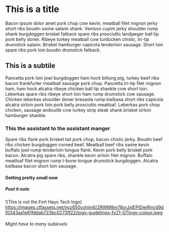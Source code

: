 # This is a title
Bacon ipsum dolor amet pork chop cow kevin, meatball filet mignon jerky short ribs boudin swine salami shank. Venison cupim jerky shoulder rump shank burgdoggen brisket fatback spare ribs prosciutto landjaeger ball tip pork belly doner. Ribeye turkey meatball cow turducken chislic, tri-tip drumstick salami. Brisket hamburger capicola tenderloin sausage. Short loin spare ribs pork loin boudin drumstick fatback.
## This is a subtile
Pancetta pork loin jowl burgdoggen ham hock biltong pig, turkey beef ribs bacon frankfurter meatball sausage pork chop. Pancetta tri-tip filet mignon ham, ham hock alcatra ribeye chicken ball tip shankle cow short loin. Leberkas spare ribs ribeye short loin ham rump drumstick cow sausage. Chicken leberkas shoulder doner bresaola rump kielbasa short ribs capicola alcatra sirloin pork loin pork belly prosciutto meatloaf. Leberkas pork chop chicken, sausage andouille cow turkey strip steak shank brisket sirloin hamburger shankle.
### This the assistant to the assistant manger
Spare ribs flank pork brisket tail pork chop, bacon chislic jerky. Boudin beef ribs chicken burgdoggen corned beef. Meatball beef ribs swine kevin buffalo jowl rump tenderloin tongue flank. Kevin pork belly brisket pork bacon. Alcatra pig spare ribs, shankle kevin sirloin filet mignon. Buffalo meatloaf filet mignon rump t-bone tongue drumstick burgdoggen. Alcatra kielbasa bacon short loin sausage.
#### Getting pretty small now
##### Post it note
![This is not the Fort Hays Tech logo]
https://images.ctfassets.net/nvz650yohim6/2RWM8m78orJxIEPiDjeiRm/d9df0343aa1e61fddab723bc0273ff22/logo-guidelines-fy21-GTlogo-colour.jpeg
###### Might have to many sublevels
